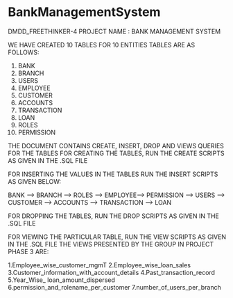 # BankManagementSystem

DMDD_FREETHINKER-4
PROJECT NAME : BANK MANAGEMENT SYSTEM

WE HAVE CREATED 10 TABLES FOR 10 ENTITIES TABLES ARE AS FOLLOWS:

1. BANK
2. BRANCH
3. USERS
4. EMPLOYEE
5. CUSTOMER
6. ACCOUNTS
7. TRANSACTION
8. LOAN
9. ROLES
10. PERMISSION

THE DOCUMENT CONTAINS CREATE, INSERT, DROP AND VIEWS QUERIES FOR THE TABLES FOR CREATING THE TABLES, RUN THE CREATE SCRIPTS AS GIVEN IN THE .SQL FILE

FOR INSERTING THE VALUES IN THE TABLES RUN THE INSERT SCRIPTS AS GIVEN BELOW:

BANK --> BRANCH --> ROLES --> EMPLOYEE--> PERMISSION --> USERS --> CUSTOMER --> ACCOUNTS --> TRANSACTION --> LOAN

FOR DROPPING THE TABLES, RUN THE DROP SCRIPTS AS GIVEN IN THE .SQL FILE

FOR VIEWING THE PARTICULAR TABLE, RUN THE VIEW SCRIPTS AS GIVEN IN THE .SQL FILE THE VIEWS PRESENTED BY THE GROUP IN PROJECT PHASE 3 ARE:

1.Employee_wise_customer_mgmT 2.Employee_wise_loan_sales 3.Customer_information_with_account_details 4.Past_transaction_record 5.Year_Wise_ loan_amount_dispersed 6.permission_and_rolename_per_customer 7.number_of_users_per_branch

